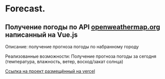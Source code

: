 # Forecast.

## Получение погоды по API [openweathermap.org](https://openweathermap.org/)  написанный на Vue.js

Описание: получение прогноза погоды по набранному городу

Реализованные возможности:
Получение прогноза погоды за сегодня (температура, влажность, ветер, восход/закат солнца)

[Ссылка на проект размещённый на vercel]([https://vue-weather-rouge.vercel.app/](https://forecast-chi.vercel.app/))
